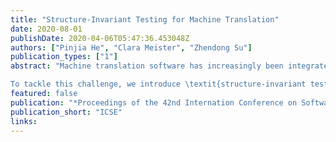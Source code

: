 ```yaml
---
title: "Structure-Invariant Testing for Machine Translation"
date: 2020-08-01
publishDate: 2020-04-06T05:47:36.453048Z
authors: ["Pinjia He", "Clara Meister", "Zhendong Su"]
publication_types: ["1"]
abstract: "Machine translation software has increasingly been integrated into our daily lives. People routinely use machine translation for various applications, such as describing symptoms to a foreign doctor and reading political news in a foreign language. However, due to the complexity and intractability of neural machine translation (NMT) models that power modern machine translation systems, these systems are far from being robust. They can return inferior results that lead to misunderstanding, medical misdiagnoses, threats to personal safety, or political conflicts. Despite its apparent importance, validating the robustness of machine translation is very difficult and has, therefore, been much under-explored.

To tackle this challenge, we introduce \textit{structure-invariant testing (SIT)}, a novel metamorphic testing approach for validating machine translation software. Our key insight is that the translation results of “similar” source sentences should typically exhibit a similar sentence structure. Specifically, SIT (1) generates similar source sentences by substituting one word in a given sentence with semantically similar, syntactically equivalent words, and (2) represents sentence structure by syntax parse trees (obtained via constituency or dependency parsing). To evaluate SIT, we have used it to test Google Translate and Bing Microsoft Translator with 200 source sentences as input, which led to 64 and 70 buggy translations with 69.5% and 70% top-1 accuracy, respectively. The bugs are diverse, including under-translation, over-translation, incorrect modification, word/phrase mistranslation, and unclear logic, none of which could be detected via existing translation quality metrics."
featured: false
publication: "*Proceedings of the 42nd Internation Conference on Software Engineering*"
publication_short: "ICSE"
links:
---
```


